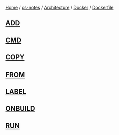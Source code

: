 [Home](https://mengxianbin.github.io) /
[cs-notes](https://mengxianbin.github.io/cs-notes/content) /
[Architecture](https://mengxianbin.github.io/cs-notes/content/Architecture) /
[Docker](https://mengxianbin.github.io/cs-notes/content/Architecture/Docker) /
[Dockerfile](https://mengxianbin.github.io/cs-notes/content/Architecture/Docker/Dockerfile)

## [ADD](https://mengxianbin.github.io/cs-notes/content/Architecture/Docker/Dockerfile/ADD)

## [CMD](https://mengxianbin.github.io/cs-notes/content/Architecture/Docker/Dockerfile/CMD)

## [COPY](https://mengxianbin.github.io/cs-notes/content/Architecture/Docker/Dockerfile/COPY)

## [FROM](https://mengxianbin.github.io/cs-notes/content/Architecture/Docker/Dockerfile/FROM)

## [LABEL](https://mengxianbin.github.io/cs-notes/content/Architecture/Docker/Dockerfile/LABEL)

## [ONBUILD](https://mengxianbin.github.io/cs-notes/content/Architecture/Docker/Dockerfile/ONBUILD)

## [RUN](https://mengxianbin.github.io/cs-notes/content/Architecture/Docker/Dockerfile/RUN)
